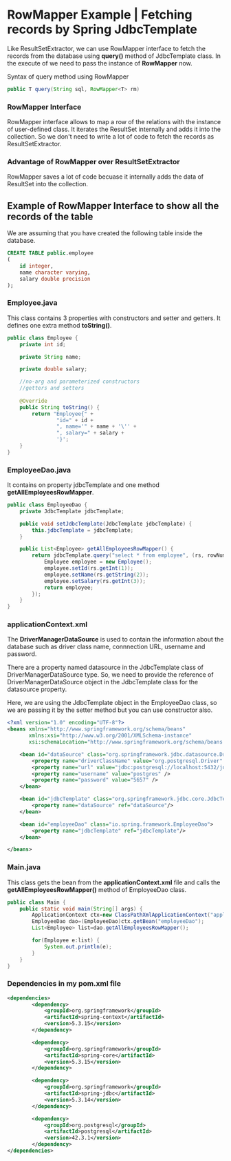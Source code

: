 # RowMapper Example | Fetching records by Spring JdbcTemplate
Like ResultSetExtractor, we can use RowMapper interface to fetch the records from the database using **query()** method of JdbcTemplate class. In the execute of we need to pass the instance of **RowMapper** now.

Syntax of query method using RowMapper

```java
public T query(String sql, RowMapper<T> rm)  
```

### RowMapper Interface
RowMapper interface allows to map a row of the relations with the instance of user-defined class. It iterates the ResultSet internally and adds it into the collection. So we don't need to write a lot of code to fetch the records as ResultSetExtractor.

### Advantage of RowMapper over ResultSetExtractor
RowMapper saves a lot of code becuase it internally adds the data of ResultSet into the collection.

## Example of RowMapper Interface to show all the records of the table
We are assuming that you have created the following table inside the database.

```sql
CREATE TABLE public.employee
(
    id integer,
    name character varying,
    salary double precision
);
```

### Employee.java
This class contains 3 properties with constructors and setter and getters. It defines one extra method **toString()**.

```java
public class Employee {
    private int id;

    private String name;

    private double salary;

    //no-arg and parameterized constructors  
    //getters and setters  
    
    @Override
    public String toString() {
        return "Employee{" +
                "id=" + id +
                ", name='" + name + '\'' +
                ", salary=" + salary +
                '}';
    }
}

```


### EmployeeDao.java
It contains on property jdbcTemplate and one method **getAllEmployeesRowMapper**.

```java
public class EmployeeDao {
    private JdbcTemplate jdbcTemplate;

    public void setJdbcTemplate(JdbcTemplate jdbcTemplate) {
        this.jdbcTemplate = jdbcTemplate;
    }

    public List<Employee> getAllEmployeesRowMapper() {
        return jdbcTemplate.query("select * from employee", (rs, rowNumber) -> {
            Employee employee = new Employee();
            employee.setId(rs.getInt(1));
            employee.setName(rs.getString(2));
            employee.setSalary(rs.getInt(3));
            return employee;
        });
    }
}
```

### applicationContext.xml
The **DriverManagerDataSource** is used to contain the information about the database such as driver class name, connnection URL, username and password.

There are a property named datasource in the JdbcTemplate class of DriverManagerDataSource type. So, we need to provide the reference of DriverManagerDataSource object in the JdbcTemplate class for the datasource property.

Here, we are using the JdbcTemplate object in the EmployeeDao class, so we are passing it by the setter method but you can use constructor also.

```applicationContext.xml
<?xml version="1.0" encoding="UTF-8"?>
<beans xmlns="http://www.springframework.org/schema/beans"
       xmlns:xsi="http://www.w3.org/2001/XMLSchema-instance"
       xsi:schemaLocation="http://www.springframework.org/schema/beans http://www.springframework.org/schema/beans/spring-beans.xsd">

    <bean id="dataSource" class="org.springframework.jdbc.datasource.DriverManagerDataSource">
        <property name="driverClassName" value="org.postgresql.Driver" />
        <property name="url" value="jdbc:postgresql://localhost:5432/jdbc_template_example" />
        <property name="username" value="postgres" />
        <property name="password" value="5657" />
    </bean>

    <bean id="jdbcTemplate" class="org.springframework.jdbc.core.JdbcTemplate">
        <property name="dataSource" ref="dataSource"/>
    </bean>

    <bean id="employeeDao" class="io.spring.framework.EmployeeDao">
        <property name="jdbcTemplate" ref="jdbcTemplate"/>
    </bean>

</beans>
```


### Main.java
This class gets the bean from the **applicationContext.xml** file and calls the **getAllEmployeesRowMapper()** method of EmployeeDao class.

```java
public class Main {
    public static void main(String[] args) {
        ApplicationContext ctx=new ClassPathXmlApplicationContext("applicationContext.xml");
        EmployeeDao dao=(EmployeeDao)ctx.getBean("employeeDao");
        List<Employee> list=dao.getAllEmployeesRowMapper();

        for(Employee e:list) {
            System.out.println(e);
        }
    }
}
```

### Dependencies in my pom.xml file

```xml
<dependencies>
        <dependency>
            <groupId>org.springframework</groupId>
            <artifactId>spring-context</artifactId>
            <version>5.3.15</version>
        </dependency>

        <dependency>
            <groupId>org.springframework</groupId>
            <artifactId>spring-core</artifactId>
            <version>5.3.15</version>
        </dependency>

        <dependency>
            <groupId>org.springframework</groupId>
            <artifactId>spring-jdbc</artifactId>
            <version>5.3.14</version>
        </dependency>

        <dependency>
            <groupId>org.postgresql</groupId>
            <artifactId>postgresql</artifactId>
            <version>42.3.1</version>
        </dependency>
</dependencies>
```
